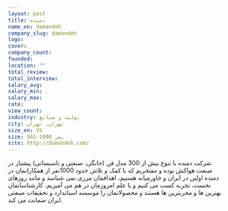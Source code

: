 ```yaml
---
layout: post
title: دمنده
name_en: damandeh
company_slug: damandeh
logo: 
cover: 
company_count:
founded:
location: ""
total_review: 
total_interview: 
salary_avg: 
salary_min: 
salary_max: 
rate: 
view_count: 
industry: تولید و صنایع
city: تهران, تهران
size_en: VS
size: 501-1000 نفر
site: http://damandeh.com/
---
```



شرکت دمنده با تنوع بیش از 300 مدل فن (خانگی، صنعتی و تاسیساتی) پیشتاز در صنعت هواکش بوده و مفتخریم که با کمک و تلاش حدود 1000نفر از همکارانمان در دمنده اولین در ایران و خاورمیانه هستیم،‌ اهدافمان مرزی نمی شناسد و مانند روزهای نخست، تجربه کسب می کنیم و با علم امروزمان در هم می آمیزیم. کارشناسانمان بهترین ها و مجربترین ها هستند و محصولاتمان را موسسه استاندارد و تحقیقات صنعتی ایران ضمانت می کند.
